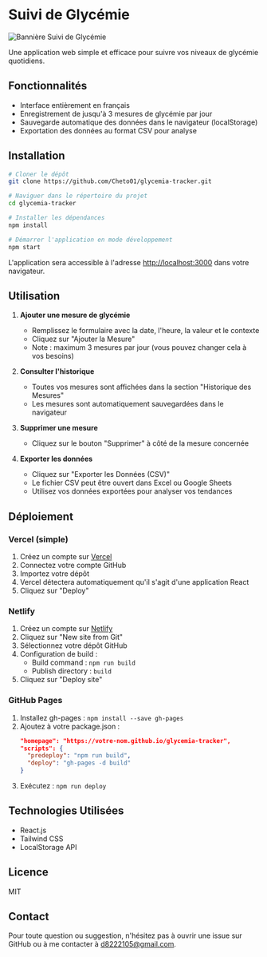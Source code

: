 # Suivi de Glycémie

<!-- ![Bannière Suivi de Glycémie]('glycemia-tracker/src/images/banner.png') -->
<img src="glycemia-tracker/src/images/banner.png" alt="Bannière Suivi de Glycémie">

Une application web simple et efficace pour suivre vos niveaux de glycémie quotidiens.

## Fonctionnalités

- Interface entièrement en français
- Enregistrement de jusqu'à 3 mesures de glycémie par jour
- Sauvegarde automatique des données dans le navigateur (localStorage)
- Exportation des données au format CSV pour analyse


## Installation

```bash
# Cloner le dépôt
git clone https://github.com/Cheto01/glycemia-tracker.git

# Naviguer dans le répertoire du projet
cd glycemia-tracker

# Installer les dépendances
npm install

# Démarrer l'application en mode développement
npm start
```

L'application sera accessible à l'adresse [http://localhost:3000](http://localhost:3000) dans votre navigateur.

## Utilisation

1. **Ajouter une mesure de glycémie**
   - Remplissez le formulaire avec la date, l'heure, la valeur et le contexte
   - Cliquez sur "Ajouter la Mesure"
   - Note : maximum 3 mesures par jour (vous pouvez changer cela à vos besoins)

2. **Consulter l'historique**
   - Toutes vos mesures sont affichées dans la section "Historique des Mesures"
   - Les mesures sont automatiquement sauvegardées dans le navigateur

3. **Supprimer une mesure**
   - Cliquez sur le bouton "Supprimer" à côté de la mesure concernée

4. **Exporter les données**
   - Cliquez sur "Exporter les Données (CSV)"
   - Le fichier CSV peut être ouvert dans Excel ou Google Sheets
   - Utilisez vos données exportées pour analyser vos tendances

<!-- ## Visualisation des Données

### Excel / Google Sheets
Après avoir exporté vos données au format CSV, vous pouvez les importer dans Excel ou Google Sheets pour créer des graphiques :

1. Ouvrez Excel ou Google Sheets
2. Importez le fichier CSV (Fichier > Importer)
3. Sélectionnez vos données
4. Insérez un graphique linéaire pour visualiser l'évolution de votre glycémie dans le temps

### Python (avec pandas et matplotlib)
```python
import pandas as pd
import matplotlib.pyplot as plt

# Charger les données
data = pd.read_csv('suivi_glycemie.csv')

# Convertir la date en format datetime
data['Date'] = pd.to_datetime(data['Date'])

# Créer un graphique
plt.figure(figsize=(12, 6))
plt.plot(data['Date'], data['Valeur'], 'o-', color='blue')
plt.title('Évolution de la Glycémie')
plt.xlabel('Date')
plt.ylabel('Glycémie (mg/dL)')
plt.grid(True)
plt.xticks(rotation=45)
plt.tight_layout()
plt.show()
``` -->

## Déploiement

### Vercel (simple)
1. Créez un compte sur [Vercel](https://vercel.com)
2. Connectez votre compte GitHub
3. Importez votre dépôt
4. Vercel détectera automatiquement qu'il s'agit d'une application React
5. Cliquez sur "Deploy"

### Netlify
1. Créez un compte sur [Netlify](https://netlify.com)
2. Cliquez sur "New site from Git"
3. Sélectionnez votre dépôt GitHub
4. Configuration de build :
   - Build command : `npm run build`
   - Publish directory : `build`
5. Cliquez sur "Deploy site"

### GitHub Pages
1. Installez gh-pages : `npm install --save gh-pages`
2. Ajoutez à votre package.json :
   ```json
   "homepage": "https://votre-nom.github.io/glycemia-tracker",
   "scripts": {
     "predeploy": "npm run build",
     "deploy": "gh-pages -d build"
   }
   ```
3. Exécutez : `npm run deploy`

<!-- ## Personnalisation

### Changer l'unité de mesure (mg/dL à mmol/L)
Modifiez la ligne suivante dans `GlycemiaTracker.js` :
```javascript
<Label htmlFor="value">Valeur de Glycémie (mmol/L)</Label>
```

### Ajouter plus de contextes prédéfinis
Ajoutez une liste déroulante en remplaçant le champ de texte par :
```javascript
<select
  id="context"
  name="context"
  value={newRecord.context}
  onChange={handleInputChange}
  className="mt-1 block w-full rounded-md border-gray-300"
>
  <option value="">Sélectionner...</option>
  <option value="À jeun">À jeun</option>
  <option value="Avant repas">Avant repas</option>
  <option value="Après repas">Après repas</option>
  <option value="Avant activité">Avant activité</option>
  <option value="Après activité">Après activité</option>
</select>
``` -->

## Technologies Utilisées

- React.js
- Tailwind CSS 
- LocalStorage API

## Licence

MIT

## Contact

Pour toute question ou suggestion, n'hésitez pas à ouvrir une issue sur GitHub ou à me contacter à [d8222105@gmail.com](mailto:d8222105@gmail.com).
